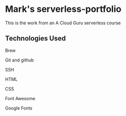 # Mark's serverless-portfolio

This is the work from an A Cloud Guru serverless course

## Technologies Used

Brew

Git and github

SSH

HTML

CSS

Font Awesome

Google Fonts
